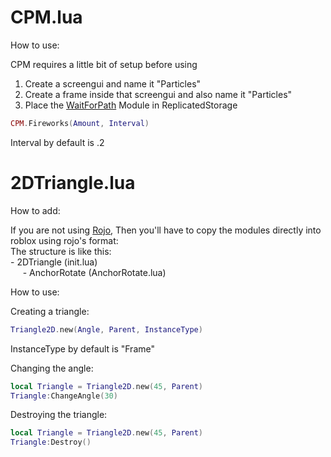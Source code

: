 # CPM.lua
How to use:

  CPM requires a little bit of setup before using
  1. Create a screengui and name it "Particles"
  2. Create a frame inside that screengui and also name it "Particles"
  3. Place the [WaitForPath](https://devforum.roblox.com/uploads/short-url/mUXElMJBOjChH6mSyJAim7d0m5p.rbxmx) Module in ReplicatedStorage

  ```lua
  CPM.Fireworks(Amount, Interval)
  ```
  Interval by default is .2

# 2DTriangle.lua
How to add:

  If you are not using [Rojo](https://rojo.space/), Then you'll have to copy the modules directly into roblox using rojo's format:
  <br />The structure is like this:
  <br />  - 2DTriangle (init.lua)
  <br />&nbsp;&nbsp;&nbsp;&nbsp;    - AnchorRotate (AnchorRotate.lua)
     
How to use:

  Creating a triangle:
  ```lua
  Triangle2D.new(Angle, Parent, InstanceType)
  ```
  InstanceType by default is "Frame"
  
  Changing the angle:
  ```lua
  local Triangle = Triangle2D.new(45, Parent)
  Triangle:ChangeAngle(30)
  ```
  
  Destroying the triangle:
  ```lua
  local Triangle = Triangle2D.new(45, Parent)
  Triangle:Destroy()
  ```

